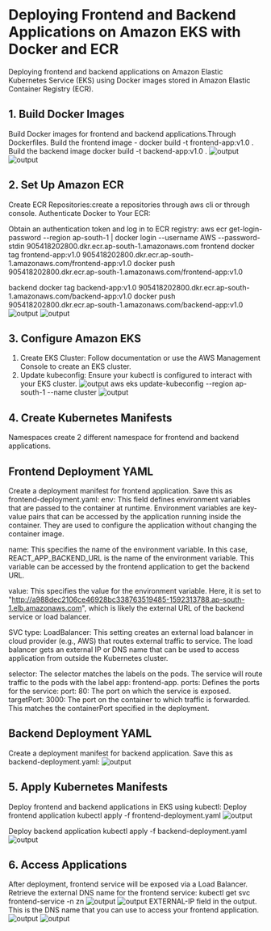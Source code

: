 # Deploying Frontend and Backend Applications on Amazon EKS with Docker and ECR
Deploying frontend and backend applications on Amazon Elastic Kubernetes Service (EKS) using Docker images stored in Amazon Elastic Container Registry (ECR).
## 1. Build Docker Images
Build Docker images for frontend and backend applications.Through Dockerfiles.
Build the frontend image
                        - docker build -t frontend-app:v1.0 .
Build the backend image
                  docker build -t backend-app:v1.0 .
![output](IMAGES2/front.png)   
![output](IMAGES2/back.png)
## 2. Set Up Amazon ECR
Create ECR Repositories:create a repositories through aws cli or through console.
Authenticate Docker to Your ECR:

Obtain an authentication token and log in to ECR registry:
                aws ecr get-login-password --region ap-south-1 | docker login --username AWS --password-stdin 905418202800.dkr.ecr.ap-south-1.amazonaws.com
frontend
            docker tag frontend-app:v1.0 905418202800.dkr.ecr.ap-south-1.amazonaws.com/frontend-app:v1.0
           docker push 905418202800.dkr.ecr.ap-south-1.amazonaws.com/frontend-app:v1.0

backend
             docker tag backend-app:v1.0 905418202800.dkr.ecr.ap-south-1.amazonaws.com/backend-app:v1.0
             docker push 905418202800.dkr.ecr.ap-south-1.amazonaws.com/backend-app:v1.0
![output](IMAGES2/ecrrepo.png)
![output](IMAGES2/img.png)
## 3. Configure Amazon EKS
1. Create EKS Cluster: Follow documentation or use the AWS Management Console to create an EKS cluster.    
2. Update kubeconfig: Ensure your kubectl is configured to interact with your EKS cluster.
![output](IMAGES2/ngrp.png)
              aws eks update-kubeconfig --region ap-south-1 --name cluster
![output](IMAGES2/cluster.png)
## 4. Create Kubernetes Manifests
Namespaces
create 2 different namespace for frontend and backend applications.   
## Frontend Deployment YAML
Create a deployment manifest for frontend application. Save this as frontend-deployment.yaml:
env: This field defines environment variables that are passed to the container at runtime. Environment variables are key-value pairs that can be accessed by the application running inside the container. They are used to configure the application without changing the container image.

name: This specifies the name of the environment variable. In this case, REACT_APP_BACKEND_URL is the name of the environment variable. This variable can be accessed by the frontend application to get the backend URL.

value: This specifies the value for the environment variable. Here, it is set to "http://a988dec2106ce46928bc338763519485-1592313788.ap-south-1.elb.amazonaws.com", which is likely the external URL of the backend service or load balancer.

SVC type: LoadBalancer: This setting creates an external load balancer in cloud provider (e.g., AWS) that routes external traffic to service. The load balancer gets an external IP or DNS name that can be used to access application from outside the Kubernetes cluster.

selector: The selector matches the labels on the pods. The service will route traffic to the pods with the label app: frontend-app.
ports: Defines the ports for the service:
port: 80: The port on which the service is exposed.
targetPort: 3000: The port on the container to which traffic is forwarded. This matches the containerPort specified in the deployment.

## Backend Deployment YAML
Create a deployment manifest for backend application. Save this as backend-deployment.yaml:
![output](IMAGES2/lb.png)

## 5. Apply Kubernetes Manifests
Deploy frontend and backend applications in EKS using kubectl:
Deploy frontend application
    kubectl apply -f frontend-deployment.yaml
![output](IMAGES2/frontpod.png)

Deploy backend application
       kubectl apply -f backend-deployment.yaml
![output](IMAGES2/backpod.png)
## 6. Access Applications
After deployment, frontend service will be exposed via a Load Balancer. Retrieve the external DNS name for the frontend service:
     kubectl get svc frontend-service -n zn
![output](IMAGES2/lbsvc.png)
![output](IMAGES2/backlbsvc.png)
EXTERNAL-IP field in the output. This is the DNS name that you can use to access your frontend application.
![output](IMAGES2/out1.png)
![output](IMAGES2/output2.png)
